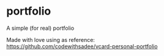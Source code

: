 # portfolio
A simple (for real) portfolio

Made with love using as reference: https://github.com/codewithsadee/vcard-personal-portfolio
